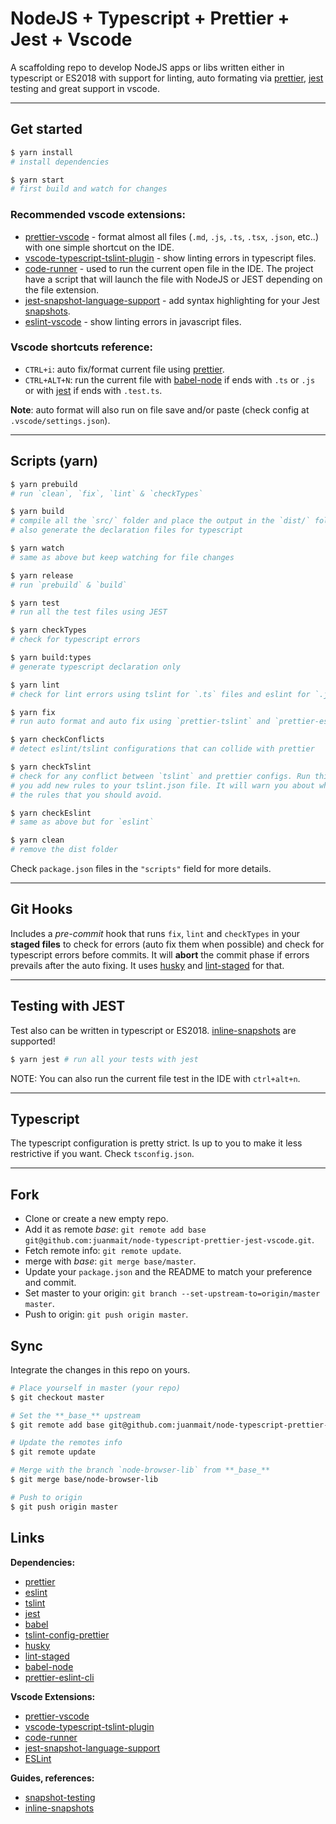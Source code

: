# NodeJS + Typescript + Prettier + Jest + Vscode

A scaffolding repo to develop NodeJS apps or libs written either in
typescript or ES2018 with support for linting, auto formating via [prettier],
[jest] testing and great support in vscode.

---

## Get started

```bash
$ yarn install
# install dependencies

$ yarn start
# first build and watch for changes
```

### Recommended vscode extensions:

- [prettier-vscode] - format almost all files (`.md`, `.js`, `.ts`, `.tsx`,
  `.json`, etc..) with one simple shortcut on the IDE.
- [vscode-typescript-tslint-plugin] - show linting errors in typescript files.
- [code-runner] - used to run the current open file in the IDE. The project have
  a script that will launch the file with NodeJS or JEST depending on the file
  extension.
- [jest-snapshot-language-support] - add syntax highlighting for your Jest
  [snapshots][snapshot-testing].
- [eslint-vscode] - show linting errors in javascript files.

### Vscode shortcuts reference:

- `CTRL+i`: auto fix/format current file using [prettier].
- `CTRL+ALT+N`: run the current file with [babel-node] if ends with `.ts` or
  `.js` or with [jest] if ends with `.test.ts`.

**Note**: auto format will also run on file save and/or paste (check config at
`.vscode/settings.json`).

---

## Scripts (yarn)

```bash
$ yarn prebuild
# run `clean`, `fix`, `lint` & `checkTypes`

$ yarn build
# compile all the `src/` folder and place the output in the `dist/` folder. It
# also generate the declaration files for typescript

$ yarn watch
# same as above but keep watching for file changes

$ yarn release
# run `prebuild` & `build`

$ yarn test
# run all the test files using JEST

$ yarn checkTypes
# check for typescript errors

$ yarn build:types
# generate typescript declaration only

$ yarn lint
# check for lint errors using tslint for `.ts` files and eslint for `.js`.

$ yarn fix
# run auto format and auto fix using `prettier-tslint` and `prettier-eslint`

$ yarn checkConflicts
# detect eslint/tslint configurations that can collide with prettier

$ yarn checkTslint
# check for any conflict between `tslint` and prettier configs. Run this when
# you add new rules to your tslint.json file. It will warn you about what are
# the rules that you should avoid.

$ yarn checkEslint
# same as above but for `eslint`

$ yarn clean
# remove the dist folder
```

Check `package.json` files in the `"scripts"` field for more details.

---

## Git Hooks

Includes a _pre-commit_ hook that runs `fix`, `lint` and `checkTypes` in your
**staged files** to check for errors (auto fix them when possible) and check for
typescript errors before commits. It will **abort** the commit phase if errors
prevails after the auto fixing. It uses [husky] and [lint-staged] for that.

---

## Testing with JEST

Test also can be written in typescript or ES2018. [inline-snapshots] are
supported!

```bash
$ yarn jest # run all your tests with jest
```

NOTE: You can also run the current file test in the IDE with `ctrl+alt+n`.

---

## Typescript

The typescript configuration is pretty strict. Is up to you to make it less
restrictive if you want. Check `tsconfig.json`.

---

## Fork

- Clone or create a new empty repo.
- Add it as remote _base_: `git remote add base git@github.com:juanmait/node-typescript-prettier-jest-vscode.git`.
- Fetch remote info: `git remote update`.
- merge with _base_: `git merge base/master`.
- Update your `package.json` and the README to match your preference and commit.
- Set master to your origin: `git branch --set-upstream-to=origin/master master`.
- Push to origin: `git push origin master`.

## Sync

Integrate the changes in this repo on yours.

```bash
# Place yourself in master (your repo)
$ git checkout master

# Set the **_base_** upstream
$ git remote add base git@github.com:juanmait/node-typescript-prettier-jest-vscode.git

# Update the remotes info
$ git remote update

# Merge with the branch `node-browser-lib` from **_base_**
$ git merge base/node-browser-lib

# Push to origin
$ git push origin master
```

## Links

**Dependencies:**

- [prettier]
- [eslint]
- [tslint]
- [jest]
- [babel]
- [tslint-config-prettier]
- [husky]
- [lint-staged]
- [babel-node]
- [prettier-eslint-cli]

[tslint]: https://palantir.github.io/tslint/
[prettier]: https://prettier.io/
[tslint-config-prettier]: https://github.com/prettier/tslint-config-prettier
[husky]: https://github.com/typicode/husky
[lint-staged]: https://www.npmjs.com/package/lint-staged
[jest]: https://jestjs.io/
[babel-node]: https://babeljs.io/docs/en/babel-node
[babel]: https://babeljs.io/
[eslint]: https://eslint.org/

**Vscode Extensions:**

- [prettier-vscode]
- [vscode-typescript-tslint-plugin]
- [code-runner]
- [jest-snapshot-language-support]
- [ESLint][eslint-vscode]

[prettier-vscode]: https://marketplace.visualstudio.com/items?itemName=esbenp.prettier-vscode
[vscode-typescript-tslint-plugin]: https://marketplace.visualstudio.com/items?itemName=ms-vscode.vscode-typescript-tslint-plugin
[code-runner]: https://marketplace.visualstudio.com/items?itemName=formulahendry.code-runner
[jest-snapshot-language-support]: https://marketplace.visualstudio.com/items?itemName=tlent.jest-snapshot-language-support
[eslint-vscode]: https://marketplace.visualstudio.com/items?itemName=dbaeumer.vscode-eslint
[prettier-eslint-cli]: https://github.com/prettier/prettier-eslint-cli
[tslint]: https://palantir.github.io/tslint/

**Guides, references:**

- [snapshot-testing]
- [inline-snapshots]

[snapshot-testing]: https://jestjs.io/docs/en/snapshot-testing
[inline-snapshots]: https://jestjs.io/docs/en/snapshot-testing#inline-snapshots
